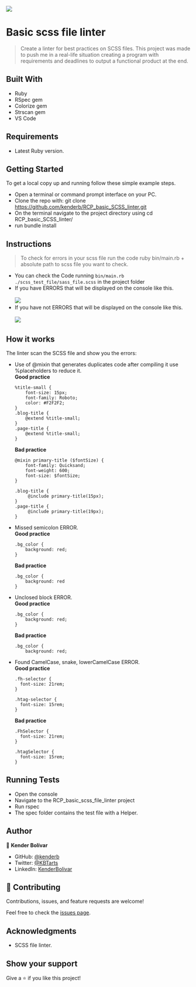 ![](https://img.shields.io/badge/Microverse-blueviolet)

# Basic scss file linter

> Create a linter for best practices on SCSS files.
This project was made to push me in a real-life situation creating a program with requirements and deadlines to output a functional product at the end.

## Built With

- Ruby
- RSpec gem
- Colorize gem
- Strscan gem
- VS Code

## Requirements

- Latest Ruby version.

## Getting Started
To get a local copy up and running follow these simple example steps.

- Open a terminal or command prompt interface on your PC.
- Clone the repo with: git clone https://github.com/kenderb/RCP_basic_SCSS_linter.git
- On the terminal navigate to the project directory using cd RCP_basic_SCSS_linter/
- run bundle install


## Instructions
> To check for errors in your scss file run the code ruby bin/main.rb + absolute path to scss file you want to check.
- You can check the Code running `bin/main.rb ./scss_test_file/sass_file.scss` in the project folder  <br/>
- If you have ERRORS that will be displayed on the console like this. </br></br>
<img src='https://lh3.googleusercontent.com/pw/ACtC-3dIA1T3bwLIC6Dr8do9ckTbrwIdY-s0GohoVWM6r2KMsrumPWLbLMD3E-dz3_fLuKW-j_KI1n9GxV0A0KSj6cQW5yzS4YGC8CjY_q2WId4ixsX3yUNAOlNfwBNIvfboY9e91cGeT14d-3fYoe6qDcHU=w618-h218-no?authuser=0'> </br>
- If you have not ERRORS that will be displayed on the console like this. </br></br>
<img src='https://lh3.googleusercontent.com/pw/ACtC-3ez63rvVTV1Pvp06lejNU29wwfo67YdPkPnIATY1LYbqV0HKVY3h_Sa3c12xeC2W1Gj8OKynrgqj3Ps0hhH-uD-D3ZoAzFT831vqs-A_PPnO-z0mhWvk43CS09Xbpq5kQ_8nwiIMmxsgp4fyxhCXYNE=w186-h85-no?authuser=0'></br>

## How it works
The linter scan the SCSS file and show you the errors:
- Use of @mixin that generates duplicates code after compiling it use %placeholders to reduce it. </br>
	<b> Good practice</b>
	```
	%title-small {
	    font-size: 15px;
	    font-family: Roboto;
	    color: #F2F2F2;
	}
	.blog-title {
	    @extend %title-small;
	}
	.page-title {
	    @extend %title-small;
	}
	```
	<b> Bad practice</b>
	```
	@mixin primary-title ($fontSize) {
	    font-family: Quicksand;
	    font-weight: 600;
	    font-size: $fontSize;
	}

	.blog-title {
	     @include primary-title(15px);
	}
	.page-title {
	     @include primary-title(19px);
	}
	```
- Missed semicolon ERROR. </br>
	<b> Good practice</b>
	```
	.bg_color {
  	    background: red;
	}
	```
	<b> Bad practice</b>
	```
	.bg_color {
  	    background: red
	}
	```
	
- Unclosed block ERROR. </br>
	<b> Good practice</b>
	```
	.bg_color {
  	    background: red;
	}
	```
	<b> Bad practice</b>
	```
	.bg_color {
  	    background: red;
	
	```
- Found CamelCase, snake, lowerCamelCase ERROR. </br>
	<b> Good practice</b>
	```
	.fh-selector {
	  font-size: 21rem;
	}

	.htag-selector {
	  font-size: 15rem;
	}
	```
	<b> Bad practice</b>
	```
	.FhSelector {
	  font-size: 21rem;
	}

	.htagSelector {
	  font-size: 15rem;
	}
	```
 
## Running Tests

- Open the console
- Navigate to the RCP_basic_scss_file_linter project
- Run rspec
- The spec folder contains the test file with a Helper.


## Author

👤 **Kender Bolívar**

- GitHub: [@kenderb](https://github.com/ken)
- Twitter: [@KBTarts](https://twitter.com/KBTarts)
- LinkedIn: [KenderBolivar](https://www.linkedin.com/in/kender-bolivar-1736086b/)

## 🤝 Contributing

Contributions, issues, and feature requests are welcome!

Feel free to check the [issues page](https://github.com/kenderb/RCP_basic_SCSS_linter/issues).

## Acknowledgments

- SCSS file linter.

## Show your support

Give a ⭐️ if you like this project!

